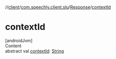 //[client](../../index.md)/[com.speechly.client.slu](../index.md)/[Response](index.md)/[contextId](context-id.md)



# contextId  
[androidJvm]  
Content  
abstract val [contextId](context-id.md): [String](https://kotlinlang.org/api/latest/jvm/stdlib/kotlin/-string/index.html)  



